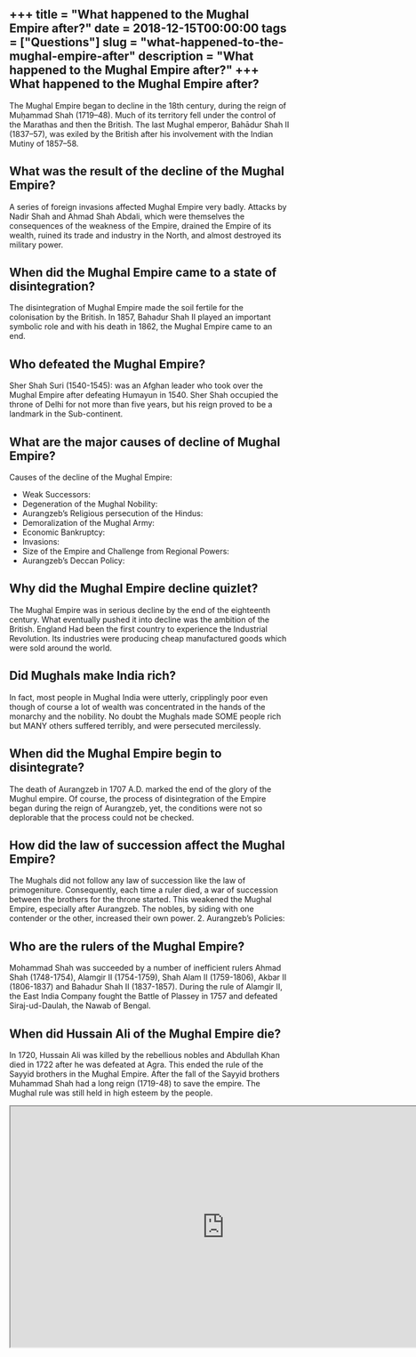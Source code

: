 +++
title = "What happened to the Mughal Empire after?"
date = 2018-12-15T00:00:00
tags = ["Questions"]
slug = "what-happened-to-the-mughal-empire-after"
description = "What happened to the Mughal Empire after?"
+++
What happened to the Mughal Empire after?
-----------------------------------------

The Mughal Empire began to decline in the 18th century, during the reign of Muḥammad Shah (1719–48). Much of its territory fell under the control of the Marathas and then the British. The last Mughal emperor, Bahādur Shah II (1837–57), was exiled by the British after his involvement with the Indian Mutiny of 1857–58.

What was the result of the decline of the Mughal Empire?
--------------------------------------------------------

A series of foreign invasions affected Mughal Empire very badly. Attacks by Nadir Shah and Ahmad Shah Abdali, which were themselves the consequences of the weakness of the Empire, drained the Empire of its wealth, ruined its trade and industry in the North, and almost destroyed its military power.

When did the Mughal Empire came to a state of disintegration?
-------------------------------------------------------------

The disintegration of Mughal Empire made the soil fertile for the colonisation by the British. In 1857, Bahadur Shah II played an important symbolic role and with his death in 1862, the Mughal Empire came to an end.

Who defeated the Mughal Empire?
-------------------------------

Sher Shah Suri (1540-1545): was an Afghan leader who took over the Mughal Empire after defeating Humayun in 1540. Sher Shah occupied the throne of Delhi for not more than five years, but his reign proved to be a landmark in the Sub-continent.

What are the major causes of decline of Mughal Empire?
------------------------------------------------------

Causes of the decline of the Mughal Empire:

- Weak Successors:
- Degeneration of the Mughal Nobility:
- Aurangzeb’s Religious persecution of the Hindus:
- Demoralization of the Mughal Army:
- Economic Bankruptcy:
- Invasions:
- Size of the Empire and Challenge from Regional Powers:
- Aurangzeb’s Deccan Policy:

Why did the Mughal Empire decline quizlet?
------------------------------------------

The Mughal Empire was in serious decline by the end of the eighteenth century. What eventually pushed it into decline was the ambition of the British. England Had been the first country to experience the Industrial Revolution. Its industries were producing cheap manufactured goods which were sold around the world.

Did Mughals make India rich?
----------------------------

In fact, most people in Mughal India were utterly, cripplingly poor even though of course a lot of wealth was concentrated in the hands of the monarchy and the nobility. No doubt the Mughals made SOME people rich but MANY others suffered terribly, and were persecuted mercilessly.

When did the Mughal Empire begin to disintegrate?
-------------------------------------------------

The death of Aurangzeb in 1707 A.D. marked the end of the glory of the Mughul empire. Of course, the process of disintegration of the Empire began during the reign of Aurangzeb, yet, the conditions were not so deplorable that the process could not be checked.

How did the law of succession affect the Mughal Empire?
-------------------------------------------------------

The Mughals did not follow any law of succession like the law of primogeniture. Consequently, each time a ruler died, a war of succession between the brothers for the throne started. This weakened the Mughal Empire, especially after Aurangzeb. The nobles, by siding with one contender or the other, increased their own power. 2. Aurangzeb’s Policies:

Who are the rulers of the Mughal Empire?
----------------------------------------

Mohammad Shah was succeeded by a number of inefficient rulers Ahmad Shah (1748-1754), Alamgir II (1754-1759), Shah Alam II (1759-1806), Akbar II (1806-1837) and Bahadur Shah II (1837-1857). During the rule of Alamgir II, the East India Company fought the Battle of Plassey in 1757 and defeated Siraj-ud-Daulah, the Nawab of Bengal.

When did Hussain Ali of the Mughal Empire die?
----------------------------------------------

In 1720, Hussain Ali was killed by the rebellious nobles and Abdullah Khan died in 1722 after he was defeated at Agra. This ended the rule of the Sayyid brothers in the Mughal Empire. After the fall of the Sayyid brothers Muhammad Shah had a long reign (1719-48) to save the empire. The Mughal rule was still held in high esteem by the people.

<iframe allow="accelerometer; autoplay; clipboard-write; encrypted-media; gyroscope; picture-in-picture" allowfullscreen="" class="__youtube_prefs__  epyt-is-override  no-lazyload" data-no-lazy="1" data-origheight="433" data-origwidth="770" data-skipgform_ajax_framebjll="" height="433" id="_ytid_99316" loading="lazy" src="https://www.youtube.com/embed/hhl6aNZezC0?enablejsapi=1&autoplay=0&cc_load_policy=0&cc_lang_pref=&iv_load_policy=1&loop=0&modestbranding=0&rel=1&fs=1&playsinline=0&autohide=2&theme=dark&color=red&controls=1&" title="YouTube player" width="770"></iframe>